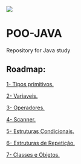 
![](https://user-images.githubusercontent.com/69598952/93296207-25062880-f7c5-11ea-8968-54935c8d3885.jpg)

# POO-JAVA

Repository for Java study

## Roadmap:
[1- Tipos primitivos.](contents/TiposPrimitivos.md)

[2- Variaveis.](contents/Variaveis.md)

[3- Operadores.](contents/Operadores.md)

[4- Scanner.](contents/Scanner.md)

[5- Estruturas Condicionais.](contents/EstruturasCondicionais.md)

[6- Estruturas de Repetição.](contents/estruturasDeRepetição.md)

[7- Classes e Objetos.](contents/ClassesEObjetos.md)
